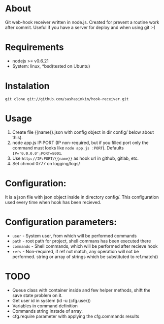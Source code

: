 About
===
Git web-hook receiver written in node.js.
Created for prevent a routine work after commit. Useful if you have a server for deploy and when using git :-)

Requirements
===
* nodejs >= v0.6.21
* System: linux, *bsd(tested on Ubuntu)

Instalation
===
```
git clone git://github.com/sashasimkin/hook-receiver.git
```

Usage
===
1. Create file {{name}}.json with config object in dir config/ below about this).
2. node app.js IP:PORT (IP non-required, but if you filled port only the command must looks like `node app.js :PORT`). Defaults `IP='0.0.0.0';PORT=8001`.
3. Use `http://IP:PORT/{{name}}` as hook url in github, gitlab, etc.
4. Set chmod 0777 on logging/logs/

Configuration:
===
It is a json file with json object inside in directory config/. This configuration used every time when hook has been recieved.

Configuration parameters:
===
* `user` - System user, from which will be performed commands
* `path` - root path for project, shell commans has been executed there
* `commands` - Shell commands, which will be performed after recieve hook
* `refs` - Non-required, if ref not match, any operation will not be performed. string or array of strings which be substituted to ref.match()


TODO
===
* Queue class with container inside and few helper methods, shift the save state problem on it.
* Get user id in system (id -u {cfg.user})
* Variables in command definition
* Commands string instade of array.
* cfg.require parameter with applying the cfg.commands results
